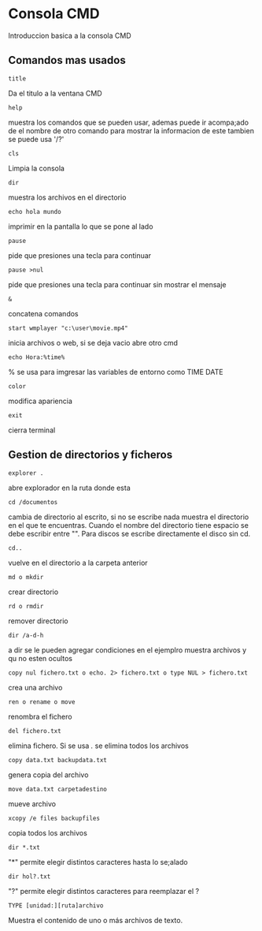# Consola CMD

Introduccion basica a la consola CMD 

## Comandos mas usados

    title
Da el titulo a la ventana CMD 

    help
muestra los comandos que se pueden usar, ademas puede ir acompa;ado de el nombre de otro comando para mostrar la informacion de este tambien se puede usa '/?'

    cls 
Limpia la consola 

    dir
muestra los archivos en el directorio

    echo hola mundo
imprimir en la pantalla lo que se pone al lado 

    pause
pide que presiones una tecla para continuar

    pause >nul
pide que presiones una tecla para continuar sin mostrar el mensaje

    &
concatena comandos

    start wmplayer "c:\user\movie.mp4"
inicia archivos o web, si se deja vacio abre otro cmd

    echo Hora:%time%
% se usa para imgresar las variables de entorno como TIME DATE

    color
modifica apariencia

    exit 
cierra terminal

## Gestion de directorios y ficheros

    explorer .
abre explorador en la ruta donde esta

    cd /documentos
cambia de directorio al escrito, si no se escribe nada muestra el directorio en el que te encuentras.
Cuando el nombre del directorio tiene espacio se debe escribir entre "". 
Para discos se escribe directamente el disco sin cd.

    cd..
vuelve en el directorio a la carpeta anterior

    md o mkdir
crear directorio

    rd o rmdir
remover directorio

    dir /a-d-h
a dir se le pueden agregar condiciones en el ejemplro muestra archivos y qu no esten ocultos

    copy nul fichero.txt o echo. 2> fichero.txt o type NUL > fichero.txt
crea una archivo

    ren o rename o move
renombra el fichero

    del fichero.txt  
elimina fichero. Si se usa *.* se elimina todos los archivos

    copy data.txt backupdata.txt
genera copia del archivo

    move data.txt carpetadestino
mueve archivo   

    xcopy /e files backupfiles
copia todos los archivos

    dir *.txt
"*" permite elegir distintos caracteres hasta lo se;alado

    dir hol?.txt
"?" permite elegir distintos caracteres para reemplazar el ?

    TYPE [unidad:][ruta]archivo
Muestra el contenido de uno o más archivos de texto.


